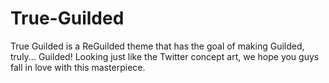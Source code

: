 # True-Guilded
True Guilded is a ReGuilded theme that has the goal of making Guilded, truly... Guilded! Looking just like the Twitter concept art, we hope you guys fall in love with this masterpiece.

